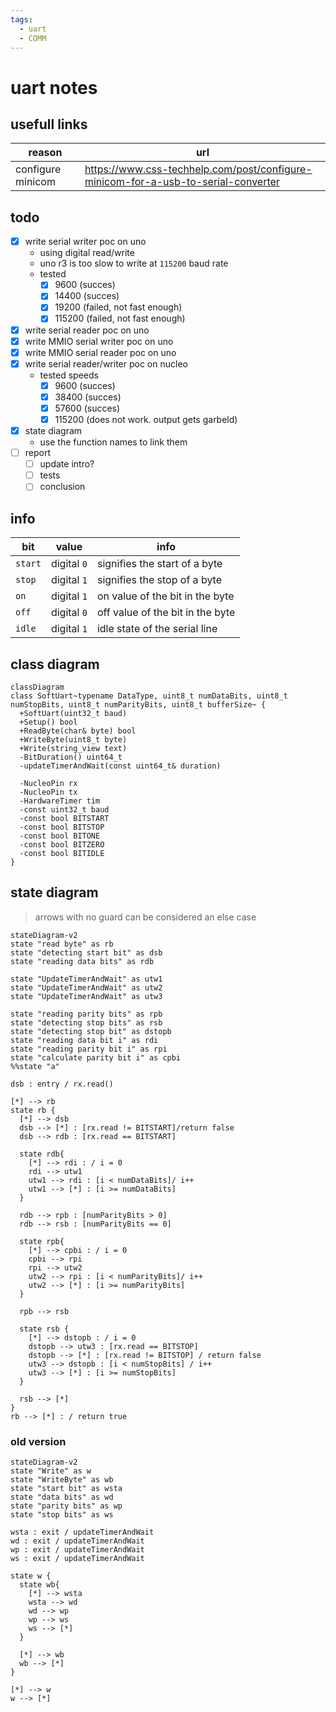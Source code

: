```yaml
---
tags:
  - uart
  - COMM
---
```


# uart notes

## usefull links

| reason | url |
|---|---|
| configure minicom | <https://www.css-techhelp.com/post/configure-minicom-for-a-usb-to-serial-converter> |

## todo

- [x] write serial writer poc on uno
  - using digital read/write
  - uno r3 is too slow to write at `115200` baud rate
  - tested
    - [x] 9600 (succes)
    - [x] 14400 (succes)
    - [x] 19200 (failed, not fast enough)
    - [x] 115200 (failed, not fast enough)
- [x] write serial reader poc on uno
- [x] write MMIO serial writer poc on uno
- [x] write MMIO serial reader poc on uno
- [x] write serial reader/writer poc on nucleo
  - tested speeds
    - [x] 9600 (succes)
    - [x] 38400 (succes)
    - [x] 57600 (succes)
    - [x] 115200 (does not work. output gets garbeld)
- [x] state diagram
  - use the function names to link them
- [ ] report
  - [ ] update intro?
  - [ ] tests
  - [ ] conclusion

## info

| bit | value | info |
| --- | --- | ---|
| `start` | digital `0` | signifies the start of a byte |
| `stop` | digital `1` | signifies the stop of a byte |
| `on` | digital `1` | on value of the bit in the byte |
| `off` | digital `0` | off value of the bit in the byte |
| `idle` | digital `1` | idle state of the serial line |

## class diagram

```mermaid
classDiagram
class SoftUart~typename DataType, uint8_t numDataBits, uint8_t numStopBits, uint8_t numParityBits, uint8_t bufferSize~ {
  +SoftUart(uint32_t baud)
  +Setup() bool
  +ReadByte(char& byte) bool
  +WriteByte(uint8_t byte)
  +Write(string_view text)
  -BitDuration() uint64_t
  -updateTimerAndWait(const uint64_t& duration)

  -NucleoPin rx
  -NucleoPin tx
  -HardwareTimer tim
  -const uint32_t baud
  -const bool BITSTART
  -const bool BITSTOP
  -const bool BITONE
  -const bool BITZERO
  -const bool BITIDLE
}
```

## state diagram

> arrows with no guard can be considered an else case

```mermaid
stateDiagram-v2
state "read byte" as rb
state "detecting start bit" as dsb
state "reading data bits" as rdb

state "UpdateTimerAndWait" as utw1
state "UpdateTimerAndWait" as utw2
state "UpdateTimerAndWait" as utw3

state "reading parity bits" as rpb
state "detecting stop bits" as rsb
state "detecting stop bit" as dstopb
state "reading data bit i" as rdi
state "reading parity bit i" as rpi
state "calculate parity bit i" as cpbi
%%state "a"

dsb : entry / rx.read()

[*] --> rb
state rb {
  [*] --> dsb
  dsb --> [*] : [rx.read != BITSTART]/return false
  dsb --> rdb : [rx.read == BITSTART]

  state rdb{
    [*] --> rdi : / i = 0
    rdi --> utw1
    utw1 --> rdi : [i < numDataBits]/ i++
    utw1 --> [*] : [i >= numDataBits]
  }

  rdb --> rpb : [numParityBits > 0]
  rdb --> rsb : [numParityBits == 0]

  state rpb{
    [*] --> cpbi : / i = 0
    cpbi --> rpi
    rpi --> utw2
    utw2 --> rpi : [i < numParityBits]/ i++
    utw2 --> [*] : [i >= numParityBits]
  }

  rpb --> rsb

  state rsb {
    [*] --> dstopb : / i = 0
    dstopb --> utw3 : [rx.read == BITSTOP]
    dstopb --> [*] : [rx.read != BITSTOP] / return false
    utw3 --> dstopb : [i < numStopBits] / i++
    utw3 --> [*] : [i >= numStopBits]
  }

  rsb --> [*]
}
rb --> [*] : / return true

```

### old version

```mermaid
stateDiagram-v2
state "Write" as w
state "WriteByte" as wb
state "start bit" as wsta
state "data bits" as wd
state "parity bits" as wp
state "stop bits" as ws

wsta : exit / updateTimerAndWait
wd : exit / updateTimerAndWait
wp : exit / updateTimerAndWait
ws : exit / updateTimerAndWait

state w {
  state wb{
    [*] --> wsta
    wsta --> wd
    wd --> wp
    wp --> ws
    ws --> [*]
  }

  [*] --> wb
  wb --> [*]
}

[*] --> w
w --> [*]
```
